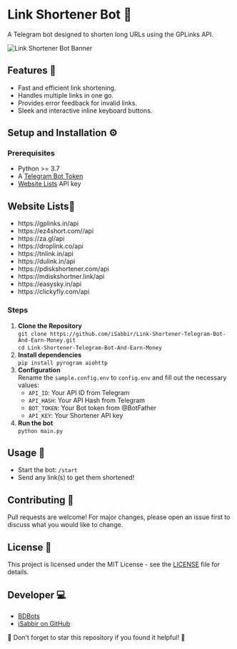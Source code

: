 <!DOCTYPE html>
<html lang="en">
<head>
    <meta charset="UTF-8">
    <meta name="viewport" content="width=device-width, initial-scale=1.0">
</head>
<body>

<h1>Link Shortener Bot 🚀</h1>
    <p>A Telegram bot designed to shorten long URLs using the GPLinks API.</p>
    <img src="path-to-banner-image.png" alt="Link Shortener Bot Banner">

<h2>Features 🌟</h2>
    <ul>
        <li>Fast and efficient link shortening.</li>
        <li>Handles multiple links in one go.</li>
        <li>Provides error feedback for invalid links.</li>
        <li>Sleek and interactive inline keyboard buttons.</li>
    </ul>

<h2>Setup and Installation ⚙️</h2>
    <h3>Prerequisites</h3>
    <ul>
        <li>Python >= 3.7</li>
        <li>A <a href="https://core.telegram.org/bots">Telegram Bot Token</a></li>
        <li><a href="#-website-lists">Website Lists</a> API key</li>
    </ul>
<h2> Website Lists🌟</h2>
    <ul>
        <li> https://gplinks.in/api</li>
        <li> https://ez4short.com//api</li>
        <li> https://za.gl/api</li>
        <li> https://droplink.co/api</li>
        <li>https://tnlink.in/api</li>
        <li>https://dulink.in/api</li>
        <li>https://pdiskshortener.com/api</li>
        <li>https://mdiskshortner.link/api	</li>
        <li>https://easysky.in/api</li>
        <li>https://clickyfly.com/api</li>
    </ul>
<h3>Steps</h3>
    <ol>
        <li><strong>Clone the Repository</strong><br>
            <code>git clone https://github.com/iSabbir/Link-Shortener-Telegram-Bot-And-Earn-Money.git</code><br>
            <code>cd Link-Shortener-Telegram-Bot-And-Earn-Money</code>
        </li>
        <li><strong>Install dependencies</strong><br>
            <code>pip install pyrogram aiohttp</code>
        </li>
        <li><strong>Configuration</strong><br>
            Rename the <code>sample.config.env</code> to <code>config.env</code> and fill out the necessary values:
            <ul>
                <li><code>API_ID</code>: Your API ID from Telegram</li>
                <li><code>API_HASH</code>: Your API Hash from Telegram</li>
                <li><code>BOT_TOKEN</code>: Your Bot token from @BotFather</li>
                <li><code>API_KEY</code>: Your Shortener API key</li>
            </ul>
        </li>
        <li><strong>Run the bot</strong><br>
            <code>python main.py</code>
        </li>
    </ol>

<h2>Usage 🚦</h2>
    <ul>
        <li>Start the bot: <code>/start</code></li>
        <li>Send any link(s) to get them shortened!</li>
    </ul>

 <h2>Contributing 🤝</h2>
    <p>Pull requests are welcome! For major changes, please open an issue first to discuss what you would like to change.</p>

 <h2>License 📜</h2>
    <p>This project is licensed under the MIT License - see the <a href="LICENSE">LICENSE</a> file for details.</p>

 <h2>Developer 💻</h2>
    <ul>
        <li><a href="https://t.me/BDBots">BDBots</a></li>
        <li><a href="https://github.com/iSabbir">iSabbir on GitHub</a></li>
    </ul>

 <p>🌟 Don't forget to star this repository if you found it helpful! 🌟</p>

</body>
</html>
